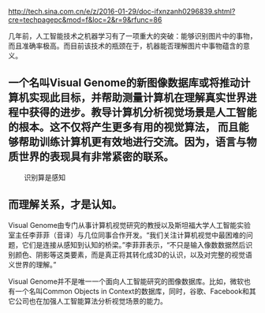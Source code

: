 http://tech.sina.com.cn/e/z/2016-01-29/doc-ifxnzanh0296839.shtml?cre=techpagepc&mod=f&loc=2&r=9&rfunc=86

几年前，人工智能技术之机器学习有了一项重大的突破：能够识别图片中的事物，而且准确率极高。而目前该技术的瓶颈在于，机器能否理解图片中事物蕴含的意义。

一个名叫Visual Genome的新图像数据库或将推动计算机实现此目标，并帮助测量计算机在理解真实世界进程中获得的进步。教导计算机分析视觉场景是人工智能的根本。这不仅将产生更多有用的视觉算法， 而且能够帮助训练计算机更有效地进行交流。因为，语言与物质世界的表现具有非常紧密的联系。
　　
---
　　
识别算是感知

而理解关系，才是认知。
　　
---

Visual Genome由专门从事计算机视觉研究的教授以及斯坦福大学人工智能实验室主任李菲菲（音译）与几位同事合作开发。“我们关注计算机视觉中最困难的问题，它们是连接从感知到认知的桥梁。”李菲菲表示，“不只是输入像数数据然后识别颜色、阴影等这类要素，而是真正将其转化成3D的认识，以及对完整的视觉语义世界的理解。”

Visual Genome并不是唯一一个面向人工智能研究的图像数据库。比如，微软也有一个名叫Common Objects in Context的数据库，同时，谷歌、Facebook和其它公司也在加强人工智能算法分析视觉场景的能力。
